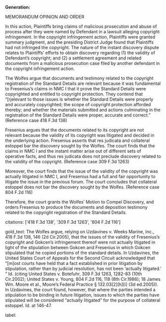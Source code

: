 **Generation:**



MEMORANDUM OPINION AND ORDER

In this action, Plaintiffs bring claims of malicious prosecution and abuse of process after they were named by Defendant in a lawsuit alleging copyright infringement. In the copyright infringement action, Plaintiffs were granted summary judgment, and the presiding District Judge found that Plaintiffs had not infringed the copyright. The nature of the instant discovery dispute relates to Plaintiffs’ efforts to obtain discovery regarding (1) the validity of Defendant’s copyright; and (2) a settlement agreement and related documents from a malicious prosecution case filed by another defendant in the copyright infringement action.

The Wolfes argue that documents and testimony related to the copyright registration of the Standard Details are relevant because it was fundamental to Fresenius’s claims in NMC I that it prove the Standard Details were copyrighted and entitled to copyright protection. They contend that “[rjelevant to those issues is whether the Standard Details were properly and accurately copyrighted; the scope of copyright protection afforded thereby; and whether the materials submitted and actions culminating in the registration of the Standard Details were proper, accurate and correct.” (Reference case 418 F.3d 138)

Fresenius argues that the documents related to its copyright are not relevant because the validity of its copyright was litigated and decided in the underlying action. Fresenius asserts that res judicata and collateral estoppel bar the discovery sought by the Wolfes. The court finds that the claims in NMC I and the instant matter arise out of different sets of operative facts, and thus res judicata does not preclude discovery related to the validity of the copyright. (Reference case 309 F.3d 1263)

Moreover, the court finds that the issue of the validity of the copyright was actually litigated in NMC I, and Fresenius had a full and fair opportunity to litigate the issue in the previous forum. The court concludes that collateral estoppel does not bar the discovery sought by the Wolfes. (Reference case 804 F.2d 116)

Therefore, the court grants the Wolfes’ Motion to Compel Discovery, and orders Fresenius to produce the documents and deposition testimony related to the copyright registration of the Standard Details.



citations: ['418 F.3d 138', '309 F.3d 1263', '804 F.2d 116']

gold_text: The Wolfes argue, relying on Uzdavines v. Weeks Marine, Inc., 418 F.3d 138, 146 (2d Cir.2005), that the issues of the validity of Fresenius’s copyright and Gokcen’s infringement thereof were not actually litigated in light of the stipulation between Gokcen and Fresenius in which Gokcen stipulated that he copied portions of the standard details. In Uzdavines, the United States Court of Appeals for the Second Circuit acknowledged that “[m]ost courts have held that a fact established in prior litigation by stipulation, rather than by judicial resolution, has not been ‘actually litigated.’ ” Id. (citing United States v. Botefuhr, 309 F.3d 1263, 1282-83 (10th Cir.2002); United States v. Young, 804 F.2d 116, 118 (8th Cir.1986); 18 James Wm. Moore et al., Moore’s Federal Practice § 132.03[2][h][i] (3d ed.2005)). In Uzdavines, the court found, however, that where the parties intended a stipulation to be binding in future litigation, issues to which the parties have stipulated will be considered “actually litigated” for the purpose of collateral estoppel. Id. at 146-47.

label: 